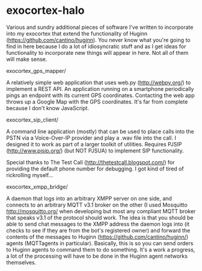 # exocortex-halo
Various and sundry additional pieces of software I've written to incorporate into my exocortex that extend the functionality of Huginn (https://github.com/cantino/huginn).  You never know what you're going to find in here because I do a lot of idiosyncratic stuff and as I get ideas for functionality to incorporate new things will appear in here.  Not all of them will make sense.

exocortex_gps_mapper/

A relatively simple web application that uses web.py (http://webpy.org/) to implement a REST API.  An application running on a smartphone periodically pings an endpoint with its current GPS coordinates.  Contacting the web app throws up a Google Map with the GPS coordinates.  It's far from complete because I don't know JavaScript.

exocortex_sip_client/

A command line application (mostly) that can be used to place calls into the PSTN via a Voice-Over-IP provider and play a .wav file into the call.  I designed it to work as part of a larger toolkit of utilities.  Requires PJSIP (http://www.pjsip.org/) (but NOT PJSUA) to implement SIP functionality.

Special thanks to The Test Call (http://thetestcall.blogspot.com/) for providing the default phone number for debugging.  I got kind of tired of rickrolling myself...

exocortex_xmpp_bridge/

A daemon that logs into an arbitrary XMPP server on one side, and connects to an arbitrary MQTT v3.1 broker on the other (I used Mosquitto http://mosquitto.org/ when developing but most any compliant MQTT broker that speaks v3.1 of the protocol should work.  The idea is that you should be able to send chat messages to the XMPP address the daemon logs into (it checks to see if they are from the bot's registered owner) and forward the contents of the messages to Huginn (https://github.com/cantino/huginn/) agents (MQTTagents in particular).  Basically, this is so you can send orders to Huginn agents to command them to do something.  It's a work a progress, a lot of the processing will have to be done in the Huginn agent networks themselves.

